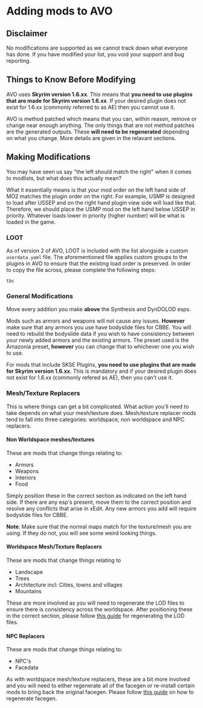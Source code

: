 # Adding mods to AVO

## Disclaimer

No modifications are supported as we cannot track down what everyone has done. If you have modified your list, you void your support and bug reporting.

## Things to Know Before Modifying

AVO uses **Skyrim version 1.6.xx**. This means that **you need to use plugins that are made for Skyrim version 1.6.xx**. If your desired plugin does not exist for 1.6.xx (commonly referred to as AE) then you cannot use it.

AVO is method patched which means that you can, within reason, remove or change near enough anything. The only things that are not method patches are the generated outputs. These **will need to be regenerated** depending on what you change. More details are given in the relavant sections.

## Making Modifications

You may have seen us say "the left should match the right" when it comes to modlists, but what does this actually mean?

What it essentially means is that your mod order on the left hand side of MO2 matches the plugin order on the right. For example, USMP is designed to load after USSEP and on the right hand plugin view side will load like that. Therefore, we should place the USMP mod on the left hand below USSEP in priority. Whatever loads lower in priority (higher number) will be what is loaded in the game.

### LOOT

As of version 2 of AVO, LOOT is included with the list alongside a custom `userdata.yaml` file. The aforementioned file applies custom groups to the plugins in AVO to ensure that the existing load order is preserved. In order to copy the file across, please complete the following steps:

`tbc`

### General Modifications

Move every addition you make **above** the Synthesis and DynDOLOD esps.

Mods such as armors and weapons will not cause any issues. **However** make sure that any armors you use have bodyslide files for CBBE. You will need to rebuild the bodyslide data if you wish to have consistency between your newly added armors and the existing armors. The preset used is the Amazonia preset, **however** you can change that to whichever one you wish to use.

For mods that include SKSE Plugins, **you need to use plugins that are made for Skyrim version 1.6.xx**. This is mandatory and if your desired plugin does not exist for 1.6.xx (commonly refered as AE), then you can't use it.

### Mesh/Texture Replacers

This is where things can get a bit complicated. What action you'll need to take depends on what your mesh/texture does. Mesh/texture replacer mods tend to fall into three categories: worldspace, non worldspace and NPC replacers. 

#### Non Worldspace meshes/textures

These are mods that change things relating to: 
- Armors
- Weapons
- Interiors
- Food

Simply position these in the correct section as indicated on the left hand side. If there are any esp's present, move them to the correct position and resolve any conflicts that arise in xEdit. Any new armors you add will require bodyslide files for CBBE.

**Note**: Make sure that the normal maps match for the texture/mesh you are using. If they do not, you will see some weird looking things.

#### Worldspace Mesh/Texture Replacers

These are mods that change things relating to
- Landscape
- Trees
- Architecture incl: Cities, towns and villages
- Mountains

These are more involved as you will need to regenerate the LOD files to ensure there is consistency across the worldspace. After positioning these in the correct section, please follow [this guide](https://github.com/The-Animonculory/Modding-Resources/blob/main/DynDOLOD.md) for regenerating the LOD files.

#### NPC Replacers

These are mods that change things relating to:
- NPC's
- Facedata

As with worldspace mesh/texture replacers, these are a bit more involved and you will need to either regenerate all of the facegen or re-install certain mods to bring back the original facegen. Please follow [this guide](https://github.com/The-Animonculory/Modding-Resources/blob/main/Regenerating%20Faces%20in%20the%20Creation%20Kit.md) on how to regenerate facegen.
